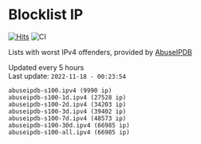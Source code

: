 # Blocklist IP

[![Hits](https://hits.seeyoufarm.com/api/count/incr/badge.svg?url=https%3A%2F%2Fgithub.com%2Fborestad%2Fblocklist-ip%2F&count_bg=%2379C83D&title_bg=%23555555&icon=&icon_color=%23E7E7E7&title=hits&edge_flat=false)](https://hits.seeyoufarm.com)  ![CI](https://img.shields.io/github/workflow/status/borestad/blocklist-ip/CI?style=flat-square)

Lists with worst IPv4 offenders, provided by [AbuseIPDB](https://www.abuseipdb.com/)

<!-- FOOTER-PLACEHOLDER -->
Updated every 5 hours<br>
Last update: `2022-11-18 - 00:23:54`
```
abuseipdb-s100.ipv4 (9990 ip)
abuseipdb-s100-1d.ipv4 (27528 ip)
abuseipdb-s100-2d.ipv4 (34203 ip)
abuseipdb-s100-3d.ipv4 (39402 ip)
abuseipdb-s100-7d.ipv4 (48573 ip)
abuseipdb-s100-30d.ipv4 (66985 ip)
abuseipdb-s100-all.ipv4 (66985 ip)
```
